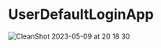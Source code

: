 # UserDefaultLoginApp
![CleanShot 2023-05-09 at 20 18 30](https://github.com/japsadev/UserDefaultLoginApp/assets/62521215/8bdf68ab-d54f-4bac-bf1b-683acad50862)
